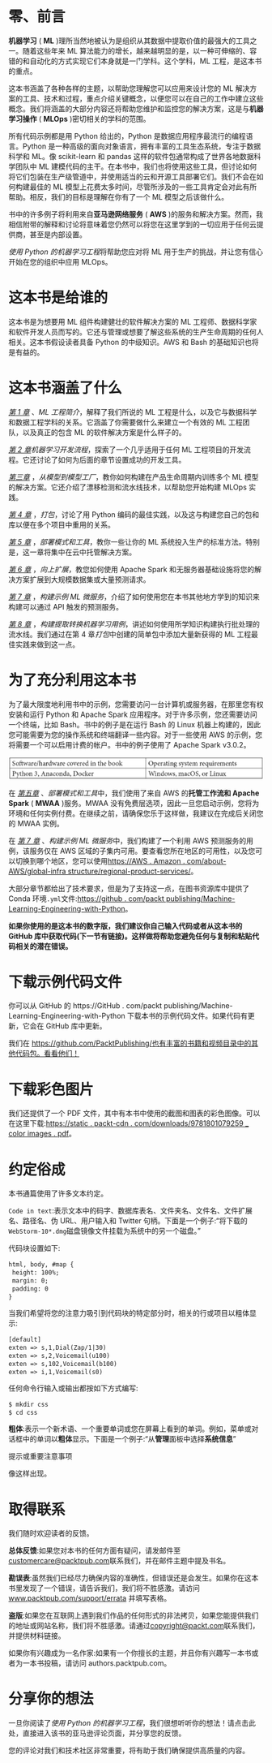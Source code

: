 

# 零、前言

**机器学习** ( **ML** )理所当然地被认为是组织从其数据中提取价值的最强大的工具之一。随着这些年来 ML 算法能力的增长，越来越明显的是，以一种可伸缩的、容错的和自动化的方式实现它们本身就是一门学科。这个学科，ML 工程，是这本书的重点。

这本书涵盖了各种各样的主题，以帮助您理解您可以应用来设计您的 ML 解决方案的工具、技术和过程，重点介绍关键概念，以便您可以在自己的工作中建立这些概念。我们将涵盖的大部分内容还将帮助您维护和监控您的解决方案，这是与**机器学习操作** ( **MLOps** )密切相关的学科的范围。

所有代码示例都是用 Python 给出的，Python 是数据应用程序最流行的编程语言。Python 是一种高级的面向对象语言，拥有丰富的工具生态系统，专注于数据科学和 ML。像 scikit-learn 和 pandas 这样的软件包通常构成了世界各地数据科学团队中 ML 建模代码的主干。在本书中，我们也将使用这些工具，但讨论如何将它们包装在生产级管道中，并使用适当的云和开源工具部署它们。我们不会在如何构建最佳的 ML 模型上花费太多时间，尽管所涉及的一些工具肯定会对此有所帮助。相反，我们的目标是理解在你有了一个 ML 模型之后该做什么。

书中的许多例子将利用来自**亚马逊网络服务** ( **AWS** )的服务和解决方案。然而，我相信附带的解释和讨论将意味着您仍然可以将您在这里学到的一切应用于任何云提供商，甚至是内部设置。

*使用 Python 的机器学习工程*将帮助您应对将 ML 用于生产的挑战，并让您有信心开始在您的组织中应用 MLOps。

# 这本书是给谁的

这本书是为想要用 ML 组件构建健壮的软件解决方案的 ML 工程师、数据科学家和软件开发人员而写的。它还与管理或想要了解这些系统的生产生命周期的任何人相关。这本书假设读者具备 Python 的中级知识。AWS 和 Bash 的基础知识也将是有益的。

# 这本书涵盖了什么

[*第 1 章*](B17343_01_Final_JC_ePub.xhtml#_idTextAnchor014) 、*ML 工程简介*，解释了我们所说的 ML 工程是什么，以及它与数据科学和数据工程学科的关系。它涵盖了你需要做什么来建立一个有效的 ML 工程团队，以及真正的包含 ML 的软件解决方案是什么样子的。

[*第 2 章*](B17343_02_Final_JC_ePub.xhtml#_idTextAnchor030)*机器学习开发流程*，探索了一个几乎适用于任何 ML 工程项目的开发流程。它还讨论了如何为后面的章节设置成功的开发工具。

[*第三章*](B17343_03_Final_JC_ePub.xhtml#_idTextAnchor055) ，*从模型到模型工厂*，教你如何构建在产品生命周期内训练多个 ML 模型的解决方案。它还介绍了漂移检测和流水线技术，以帮助您开始构建 MLOps 实践。

[*第 4 章*](B17343_04_Final_JC_ePub.xhtml#_idTextAnchor095) ，*打包*，讨论了用 Python 编码的最佳实践，以及这与构建您自己的包和库以便在多个项目中重用的关系。

[*第 5 章*](B17343_05_Final_JC_ePub.xhtml#_idTextAnchor116) ，*部署模式和工具*，教你一些让你的 ML 系统投入生产的标准方法。特别是，这一章将集中在云中托管解决方案。

[*第 6 章*](B17343_06_Final_JC_ePub.xhtml#_idTextAnchor132) ，*向上扩展*，教您如何使用 Apache Spark 和无服务器基础设施将您的解决方案扩展到大规模数据集或大量预测请求。

[*第 7 章*](B17343_07_Final_JC_ePub.xhtml#_idTextAnchor141) ，*构建示例 ML 微服务*，介绍了如何使用您在本书其他地方学到的知识来构建可以通过 API 触发的预测服务。

[*第 8 章*](B17343_08_Final_JC_ePub.xhtml#_idTextAnchor150) ，*构建提取转换机器学习用例*，讲述如何使用所学知识构建执行批处理的流水线。我们通过在第 4 章*打包*中创建的简单包中添加大量新获得的 ML 工程最佳实践来做到这一点。

# 为了充分利用这本书

为了最大限度地利用书中的示例，您需要访问一台计算机或服务器，在那里您有权安装和运行 Python 和 Apache Spark 应用程序。对于许多示例，您还需要访问一个终端，比如 Bash。书中的例子是在运行 Bash 的 Linux 机器上构建的，因此您可能需要为您的操作系统和终端翻译一些内容。对于一些使用 AWS 的示例，您将需要一个可以启用计费的帐户。书中的例子使用了 Apache Spark v3.0.2。

![](img/Preface_Table.jpg)

在 [*第五章*](B17343_05_Final_JC_ePub.xhtml#_idTextAnchor116) 、*部署模式和工具*中，我们使用了来自 AWS 的**托管工作流和 Apache Spark** ( **MWAA** )服务。MWAA 没有免费层选项，因此一旦您启动示例，您将为环境和任何实例付费。在继续之前，请确保您乐于这样做，我建议在完成后关闭您的 MWAA 实例。

在 [*第 7 章*](B17343_07_Final_JC_ePub.xhtml#_idTextAnchor141) 、*构建示例 ML 微服务*中，我们构建了一个利用 AWS 预测服务的用例，该服务仅在 AWS 区域的子集内可用。要查看您所在地区的可用性，以及您可以切换到哪个地区，您可以使用[https://AWS . Amazon . com/about-AWS/global-infra structure/regional-product-services/](https://aws.amazon.com/about-aws/global-infrastructure/regional-product-services/)。

大部分章节都给出了技术要求，但是为了支持这一点，在图书资源库中提供了 Conda 环境`.yml`文件:[https://github . com/packt publishing/Machine-Learning-Engineering-with-Python](https://github.com/PacktPublishing/Machine-Learning-Engineering-with-Python)。

**如果你使用的是这本书的数字版，我们建议你自己输入代码或者从这本书的 GitHub 库中获取代码(下一节有链接)。这样做将帮助您避免任何与复制和粘贴代码相关的潜在错误。**

# 下载示例代码文件

你可以从 GitHub 的 https://GitHub . com/packt publishing/Machine-Learning-Engineering-with-Python 下载本书的示例代码文件。如果代码有更新，它会在 GitHub 库中更新。

我们在 https://github.com/PacktPublishing/也有丰富的书籍和视频目录中的其他代码包。看看他们！

# 下载彩色图片

我们还提供了一个 PDF 文件，其中有本书中使用的截图和图表的彩色图像。可以在这里下载:[https://static . packt-cdn . com/downloads/9781801079259 _ color images . pdf](https://static.packt-cdn.com/downloads/9781801079259_ColorImages.pdf)。

# 约定俗成

本书通篇使用了许多文本约定。

`Code in text`:表示文本中的码字、数据库表名、文件夹名、文件名、文件扩展名、路径名、伪 URL、用户输入和 Twitter 句柄。下面是一个例子:“将下载的`WebStorm-10*.dmg`磁盘镜像文件挂载为系统中的另一个磁盘。”

代码块设置如下:

```
html, body, #map {
 height: 100%; 
 margin: 0;
 padding: 0
}
```

当我们希望将您的注意力吸引到代码块的特定部分时，相关的行或项目以粗体显示:

```
[default]
exten => s,1,Dial(Zap/1|30)
exten => s,2,Voicemail(u100)
exten => s,102,Voicemail(b100)
exten => i,1,Voicemail(s0)
```

任何命令行输入或输出都按如下方式编写:

```
$ mkdir css
$ cd css
```

**粗体**:表示一个新术语、一个重要单词或您在屏幕上看到的单词。例如，菜单或对话框中的单词以**粗体**显示。下面是一个例子:“从**管理**面板中选择**系统信息**”

提示或重要注意事项

像这样出现。

# 取得联系

我们随时欢迎读者的反馈。

**总体反馈**:如果您对本书的任何方面有疑问，请发邮件至[customercare@packtpub.com](mailto:customercare@packtpub.com)联系我们，并在邮件主题中提及书名。

**勘误表**:虽然我们已经尽力确保内容的准确性，但错误还是会发生。如果你在这本书里发现了一个错误，请告诉我们，我们将不胜感激。请访问 www.packtpub.com/support/errata 并填写表格。

**盗版**:如果您在互联网上遇到我们作品的任何形式的非法拷贝，如果您能提供我们的地址或网站名称，我们将不胜感激。请通过[copyright@packt.com](mailto:copyright@packt.com)联系我们，并提供材料链接。

如果你有兴趣成为一名作家:如果有一个你擅长的主题，并且你有兴趣写一本书或者为一本书投稿，请访问 authors.packtpub.com。

# 分享你的想法

一旦你阅读了*使用 Python 的机器学习工程*，我们很想听听你的想法！请点击此处，直接进入该书的亚马逊评论页面，并分享您的反馈。

您的评论对我们和技术社区非常重要，将有助于我们确保提供高质量的内容。